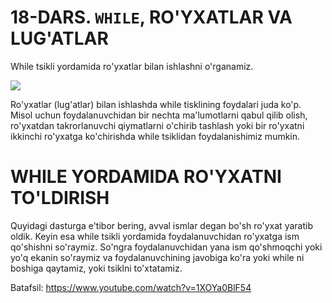 # 18-DARS. `WHILE`, RO'YXATLAR VA LUG'ATLAR

While tsikli yordamida ro'yxatlar bilan ishlashni o'rganamiz.

![](https://gblobscdn.gitbook.com/assets%2F-MGbkqs1tROquIT6oqUs%2F-Mc-5yGQPZTBaGoehQdL%2F-Mc-7xpq4Puu3KEjmT0R%2FSD_YT_TG_logo_mini.png?alt=media&token=929fe67b-ec12-4f63-b33e-e9c5e3d8ad09)

Ro'yxatlar (lug'atlar) bilan ishlashda while tisklining foydalari juda ko'p. Misol uchun foydalanuvchidan bir nechta ma'lumotlarni qabul qilib olish, ro'yxatdan takrorlanuvchi qiymatlarni o'chirib tashlash yoki bir ro'yxatni ikkinchi ro'yxatga ko'chirishda while tsiklidan foydalanishimiz mumkin.

# WHILE YORDAMIDA RO'YXATNI TO'LDIRISH

Quyidagi dasturga e'tibor bering, avval ismlar degan bo'sh ro'yxat yaratib oldik. Keyin esa while tsikli yordamida foydalanuvchidan ro'yxatga ism qo'shishni so'raymiz. So'ngra foydalanuvchidan yana ism qo'shmoqchi yoki yo'q ekanin so'raymiz va foydalanuvchining javobiga ko'ra yoki while ni boshiga qaytamiz, yoki tsiklni to'xtatamiz.

Batafsil: https://www.youtube.com/watch?v=1XOYa0BlF54

